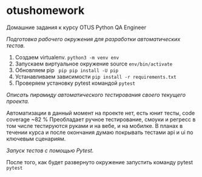 # otushomework
Домашние задания к курсу OTUS Python QA Engineer

*Подготовка рабочего окружения для разработки автоматических тестов.*

1. Создаем virtualenv. 
```python3 -m venv env```
2. Запускаем виртуальное окружение source
``` env/bin/activate ```
3. Обновляем pip
``` pip pip install -U pip```
4. Устанавливаем зависимости
``` pip install -r requirements.txt ```
5. Проверяем установку pytest командой
``` pytest ```


*Описать пирамиду автоматического тестирования своего текущего проекта.*

Автоматизации в данный момент на проекте нет, есть юнит тесты, code coverage ~82 %
Преобладает ручное тестирование, смоуки и регресс в том числе тестируются руками и на вебе, и на мобилке.
В планах в течении курса и после окончания думаю покрывать тестами api и ui по ключевым сценариям.

*Запуск тестов с помощью Pytest.*

После того, как будет развернуто окружение запустить команду pytest
```pytest```

